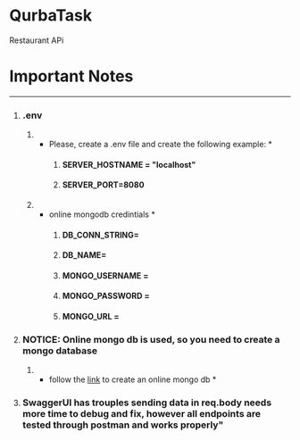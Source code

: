 # QurbaTask
Restaurant APi

# Important Notes #
- - - - -
1. ### .env ###
      1. * Please, create a .env file and create the following example: *
             1. #### SERVER_HOSTNAME = "localhost" ####
             2. #### SERVER_PORT=8080 #### 
      2. * online mongodb credintials *
             1. #### DB_CONN_STRING= ####
             2. #### DB_NAME= ####
             3. #### MONGO_USERNAME = ####
             5. #### MONGO_PASSWORD = ####
             6. #### MONGO_URL = ####

2. ### NOTICE: Online mongo db is used, so you need to create a mongo database
    1. * follow the [link](https://www.mongodb.com/basics/create-database) to create an online mongo db *

3. ### SwaggerUI has trouples sending data in req.body needs more time to debug and fix, however all endpoints are tested through postman and works properly"

